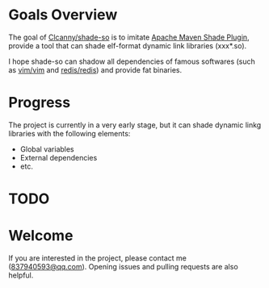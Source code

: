 # Goals Overview

The goal of [Clcanny/shade-so](https://github.com/Clcanny/shade-so) is to imitate [Apache Maven Shade Plugin](https://maven.apache.org/plugins/maven-shade-plugin/), provide a tool that can shade elf-format dynamic link libraries (xxx\*\.so).

I hope shade-so can shadow all dependencies of famous softwares (such as [vim/vim](https://github.com/vim/vim) and [redis/redis](https://github.com/redis/redis)) and provide fat binaries.

# Progress

The project is currently in a very early stage, but it can shade dynamic linkg libraries with the following elements:

+ Global variables
+ External dependencies
+ etc.

# TODO

# Welcome

If you are interested in the project, please contact me (837940593@qq.com). Opening issues and pulling requests are also helpful.
